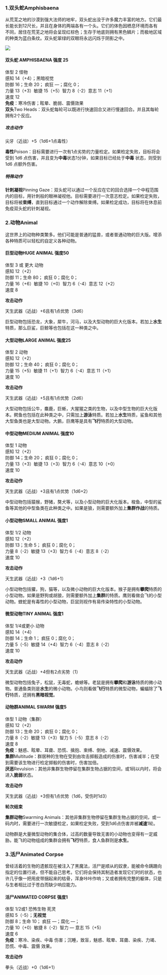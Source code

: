 ### 1.双头蛇Amphisbaena

从荒芜之地的沙漠到强大法师的地牢，双头蛇出没于许多魔力丰富的地方。它们最长能长到12尺长，并且在身体的两端各有一个头。它们的体色因栖息环境而各有不同，居住在荒芜之地将会呈现红棕色；生存于地底则拥有黑色鳞片；而极地区域的种类为蓝白条纹。双头蛇翠绿的双眼将永远闪烁于阴影之中。

![](https://sdlpic.oss-cn-beijing.aliyuncs.com/pic/Amphisbaena.jpg)

#### 双头蛇 AMPHISBAENA 强度 25

体型 2 怪物  
感知 14（+4）；黑暗视觉  
防御 16；生命 20； 疯狂 —；腐化 0；  
力量 13（+3）敏捷 15（+5）智力 8（-2）意志 11（+1）  
速度 12  
**免疫**：寒冷伤害；眩晕、脆弱、震慑效果  
**双头**Two
Heads：双头蛇每轮可以既进行快速回合又进行慢速回合。并且其每轮拥有2个反应。

##### 攻击动作

尖牙（近战）+5（1d6+1点毒性）

**毒性**Poison：目标需要进行一次有1点劣势的力量检定。如果检定失败，目标将会受到
1d6 点伤害，并且变为**中毒**状态1分钟，如果目标已经处于**中毒**
状态，则受到1d6 点额外伤害。

##### 特殊动作

**针刺凝视**Pinning
Gaze：双头蛇可以通过一个反应在它的回合选择一个中程范围内的目标，用针刺般的眼神凝视他。目标需要进行一次意志检定。如果检定失败，目标将被**束缚**，直到目标通过一个动作解除束缚。如果检定成功，目标将在休息前免疫双头蛇的针刺凝视。

### 2.动物Animal

这世界上的动物种类繁多。他们可能是普通的猛兽，或者普通动物的巨大版。增添各种特质可以轻松的自定义各种动物。

#### 巨型动物HUGE ANIMAL 强度50

体型 3 或 更大 动物  
感知 12（+2）  
防御 11；生命 80； 疯狂 0；腐化 0；  
力量 16（+6）敏捷 10（+0）智力 6（-4）意志 12（+2）  
速度 8

**攻击动作**

天生武器（近战）+6且有1点优势（3d6）

巨型动物包括恐龙，大象，犀牛，河马，以及大型动物的巨大化版本。若加上**水生**特质，那么巨鲨，巨鲸等也包括在这一种类之中。

#### 大型动物LARGE ANIMAL 强度25

体型 2 动物  
感知 12（+2）  
防御 12；生命 40； 疯狂 0；腐化 0；  
力量 15（+5）敏捷 11（+1）智力 6（-4）意志 11（+1）  
速度 10

**攻击动作**

天生武器（近战）+5且有1点优势（2d6）

大型动物包括公牛，麋鹿，巨蜥，大猩猩之类的生物，以及中型生物的巨大化版本。鳄鱼也包括在此种类之中，只需加上**游泳**特质。若加上**水生**特质，鲨鱼和其他大型鱼类也是大型动物。大鹏，巨鹰等是具有**飞行**特质的大型动物。

#### 中型动物MEDIUM ANIMAL 强度10

体型 1 动物  
感知 12（+2）  
防御 14；生命 20； 疯狂 0；腐化 0；  
力量 13（+3）敏捷 13（+3）智力 6（-4）意志 10（+0）  
速度 10

**攻击动作**

天生武器（近战）+3且有1点优势（1d6+2）

中型动物包括猿猴，野猪，獒犬等，以及小型动物的巨大化版本。梭鱼，中型的鲨鱼等其他的中型鱼类在此种类之中。如果是狼，则需要额外加上**集群作战**的特质。

#### 小型动物SMALL ANIMAL 强度1

体型 1/2 动物  
感知 12（+2）  
防御 13；生命 5； 疯狂 0；腐化 0；  
力量 8（-2）敏捷 13（+3）智力 6（-4）意志 8（-2）  
速度 10

**攻击动作**

天生武器（近战）+3（1d6+1）

小型动物包括獾，狗，猫等，以及微小动物的巨大化版本。猴子是拥有**攀爬**特质的小型动物。如果是野狗或胡狼，则需要额外加上**集群**的特质。鹰则看做会飞的小型动物。蝰蛇是有毒性的小型动物，巨鼠则视作有易传染特性的小型动物。

#### 微型动物TINY ANIMAL 强度1

体型 1/4或更小 动物  
感知 14（+4）  
防御 14；生命 1； 疯狂 0；腐化 0；  
力量 5（-5）敏捷 14（+4）智力 6（-4）意志 8（-2）  
速度 10

**攻击动作**

天生武器（近战）+4但有2点劣势（1）

微型动物包括兔子，松鼠，无毒蛇，蟾蜍等。老鼠是拥有**攀爬**和**游泳**特质的微小动物。普通鱼类则是**水生**的微小动物。小鸟则看做**飞行**特质的微型动物，蝙蝠除了**飞行**特质，还拥有**黑暗视觉**。

#### 动物群ANIMAL SWARM 强度5

  

体型 1 动物（集群）  
感知 12（+2）  
防御 13；生命 20； 疯狂 0；腐化 0；  
力量 8（-2）敏捷 13（+3）智力 5（-5）意志 8（-2）  
速度 8  
**免疫**：魅惑、眩晕、耳聋、恐慌、擒抱、束缚、倒地、减速、震慑效果。  
**集群**Multitude：群居种的生物在受到由攻击掷骰造成的伤害时，伤害减半；在受到需要该生物进行检定掷骰的伤害时，伤害加倍。  
**厌恶**Revulsion：其他非集群生物停留在集群生物占据的空间，或1码以内时，将会进入**脆弱**状态。

**攻击动作**

天生武器（近战）+3但有1点优势（1d6，受伤时1d3）

**轮次结束**

**集群动物**Swarming
Animals：其他非集群生物停留在集群生物占据的空间，或一码内时，需要进行一次敏捷检定，如果检定失败，受到1d6点伤害并被**减速**1轮。

动物群是大量微型动物的集合体，过高的数量导致无害的小动物也变得有一定威胁。能飞的动物组成的集群会拥有**飞行**特质，食人鱼群则是**水生**。

### 3.活尸Animated Corpse

曾经活着的生物的遗骸现在被注入了黑魔法，活尸是顺从的奴隶，能被命令蹒跚向指定的位置行进，但不能自己思考。它们将会保持其制造者发现它们时的状态，也许几乎像一把用皮带捆起来的枯骨，浑身咔咔作响；又或者拥有完整的躯体，只是与生者相比过于苍白而缺少响应能力。

#### 活尸ANIMATED CORPSE 强度1

体型 1/2或1 恐怖生物 死灵  
感知 5（-5）；**无视觉**  
防御 8；生命 10； 疯狂 —；腐化 —；  
力量 10（+0）敏捷 8（-2）智力 — 意志 15（+5）  
速度 6  
**免疫**：寒冷、染疾、中毒
伤害；沉睡，致盲，魅惑、眩晕、耳聋、染疾、力竭、恐慌、中毒、震慑 效果。

**攻击动作**

拳头（近战）+0（1d6+1）
